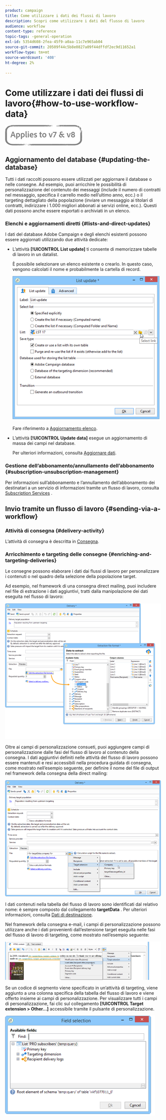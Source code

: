```yaml
---
product: campaign
title: Come utilizzare i dati dei flussi di lavoro
description: Scopri come utilizzare i dati del flusso di lavoro
audience: workflow
content-type: reference
topic-tags: -general-operation
exl-id: 5354d608-2fea-45f9-a0aa-11c7e965ab04
source-git-commit: 20509f44c5b8e0827a09f44dffdf2ec9d11652a1
workflow-type: tm+mt
source-wordcount: '408'
ht-degree: 2%

---
```


# Come utilizzare i dati dei flussi di lavoro{#how-to-use-workflow-data}

![](../../assets/common.svg)

## Aggiornamento del database {#updating-the-database}

Tutti i dati raccolti possono essere utilizzati per aggiornare il database o nelle consegne. Ad esempio, puoi arricchire le possibilità di personalizzazione del contenuto dei messaggi (include il numero di contratti nel messaggio, specifica il carrello medio nell’ultimo anno, ecc.) o il targeting dettagliato della popolazione (inviare un messaggio ai titolari di contratti, indirizzare i 1.000 migliori abbonati ai servizi online, ecc.). Questi dati possono anche essere esportati o archiviati in un elenco.

### Elenchi e aggiornamenti diretti {#lists-and-direct-updates}

I dati del database Adobe Campaign e degli elenchi esistenti possono essere aggiornati utilizzando due attività dedicate:

* L’attività **[!UICONTROL List update]** ti consente di memorizzare tabelle di lavoro in un datalist.

   È possibile selezionare un elenco esistente o crearlo. In questo caso, vengono calcolati il nome e probabilmente la cartella di record.

   ![](assets/s_user_create_list.png)

   Fare riferimento a [Aggiornamento elenco](list-update.md).

* L’attività **[!UICONTROL Update data]** esegue un aggiornamento di massa dei campi nel database.

   Per ulteriori informazioni, consulta [Aggiornare dati](update-data.md).

### Gestione dell’abbonamento/annullamento dell’abbonamento {#subscription-unsubscription-management}

Per informazioni sull’abbonamento e l’annullamento dell’abbonamento dei destinatari a un servizio di informazioni tramite un flusso di lavoro, consulta [Subscription Services](subscription-services.md) .

## Invio tramite un flusso di lavoro {#sending-via-a-workflow}

### Attività di consegna {#delivery-activity}

L’attività di consegna è descritta in [Consegna](delivery.md).

### Arricchimento e targeting delle consegne {#enriching-and-targeting-deliveries}

Le consegne possono elaborare i dati dai flussi di lavoro per personalizzare i contenuti o nel quadro della selezione della popolazione target.

Ad esempio, nel framework di una consegna direct mailing, puoi includere nel file di estrazione i dati aggiuntivi, tratti dalla manipolazione dei dati eseguita nel flusso di lavoro:

![](assets/s_advuser_add_data_postal_mail.png)

Oltre ai campi di personalizzazione consueti, puoi aggiungere campi di personalizzazione dalle fasi del flusso di lavoro al contenuto della consegna. I dati aggiuntivi definiti nelle attività del flusso di lavoro possono essere mantenuti e resi accessibili nella procedura guidata di consegna, come mostrato nell’esempio seguente, per definire il nome del file di output nel framework della consegna della direct mailing:

![](assets/s_advuser_using_additional_data.png)

I dati contenuti nella tabella del flusso di lavoro sono identificati dal relativo nome: è sempre composto dal collegamento **targetData** . Per ulteriori informazioni, consulta [Dati di destinazione](data-life-cycle.md#target-data).

Nel framework della consegna e-mail, i campi di personalizzazione possono utilizzare anche i dati provenienti dall’estensione target eseguita nelle fasi del flusso di lavoro di targeting, come mostrato nell’esempio seguente:

![](assets/s_advuser_add_data_email.png)

Se un codice di segmento viene specificato in un’attività di targeting, viene aggiunto a una colonna specifica della tabella del flusso di lavoro e viene offerto insieme ai campi di personalizzazione. Per visualizzare tutti i campi di personalizzazione, fai clic sul collegamento **[!UICONTROL Target extension > Other...]** accessibile tramite il pulsante di personalizzazione.

![](assets/s_advuser_segment_code_select.png)
